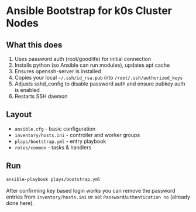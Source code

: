 # Ansible Bootstrap for k0s Cluster Nodes

## What this does
1. Uses password auth (root/goodlife) for initial connection
2. Installs python (so Ansible can run modules), updates apt cache
3. Ensures openssh-server is installed
4. Copies your local `~/.ssh/id_rsa.pub` into `/root/.ssh/authorized_keys`
5. Adjusts sshd_config to disable password auth and ensure pubkey auth is enabled
6. Restarts SSH daemon

## Layout
- `ansible.cfg` - basic configuration
- `inventory/hosts.ini` - controller and worker groups
- `plays/bootstrap.yml` - entry playbook
- `roles/common` - tasks & handlers

## Run
```bash
ansible-playbook plays/bootstrap.yml
```

After confirming key based login works you can remove the password entries from `inventory/hosts.ini` or set `PasswordAuthentication no` (already done here).
